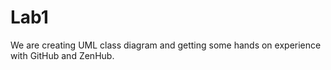 # Lab1
We are creating UML class diagram and getting some hands on experience with GitHub and ZenHub.
